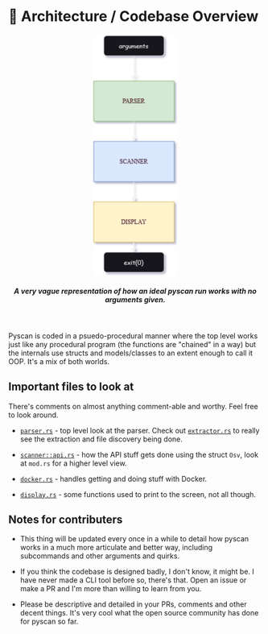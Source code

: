 # 🐍 Architecture / Codebase Overview

<h4 align="center">
<img src="../assets/flowchart.png">
</h4>

<h5 align="center"> <i>A very vague representation of how an ideal pyscan run works with no arguments given.</i> </h5>

<br>

Pyscan is coded in a psuedo-procedural manner where the top level works just like any procedural program (the functions are "chained" in a way) but the internals use structs and models/classes to an extent enough to call it OOP. It's a mix of both worlds.

## Important files to look at

There's comments on almost anything comment-able and worthy. Feel free to look around.

- [`parser.rs`](../src/parser/mod.rs) - top level look at the parser. Check out [`extractor.rs`](../src/parser/extractor.rs) to really see the extraction and file discovery being done.

- [`scanner::api.rs`](../src/scanner/api.rs) - how the API stuff gets done using the struct `Osv`, look at `mod.rs` for a higher level view.
  
- [`docker.rs`](../src/docker/mod.rs) - handles getting and doing stuff with Docker.

- [`display.rs`](../src/display/mod.rs) - some functions used to print to the screen, not all though.

## Notes for contributers

- This thing will be updated every once in a while to detail how pyscan works in a much more articulate and better way, including subcommands and other arguments and quirks.

- If you think the codebase is designed badly, I don't know, it might be. I have never made a CLI tool before so, there's that. Open an issue or make a PR and I'm more than willing to learn from you.
  
- Please be descriptive and detailed in your PRs, comments and other decent things. It's very cool what the open source community has done for pyscan so far.
